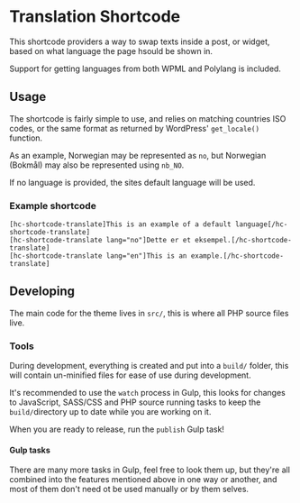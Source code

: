 # Translation Shortcode

This shortcode providers a way to swap texts inside a post, or widget, based on what language the page hsould be shown in.

Support for getting languages from both WPML and Polylang is included.

## Usage

The shortcode is fairly simple to use, and relies on matching countries ISO codes, or the same format as returned by WordPress' `get_locale()` function.

As an example, Norwegian may be represented as `no`, but Norwegian (Bokmål) may also be represented using `nb_NO`.

If no language is provided, the sites default language will be used.

### Example shortcode

```
[hc-shortcode-translate]This is an example of a default language[/hc-shortcode-translate]
[hc-shortcode-translate lang="no"]Dette er et eksempel.[/hc-shortcode-translate]
[hc-shortcode-translate lang="en"]This is an example.[/hc-shortcode-translate]
```


## Developing

The main code for the theme lives in `src/`, this is where all PHP source files live.

### Tools

During development, everything is created and put into a `build/` folder, this will contain un-minified files for 
ease of use during development.

It's recommended to use the `watch` process in Gulp, this looks for changes to JavaScript, SASS/CSS and PHP source 
running tasks to keep the `build/`directory up to date while you are working on it.

When you are ready to release, run the `publish` Gulp task!

#### Gulp tasks

There are many more tasks in Gulp, feel free to look them up, but they're all combined into the features mentioned 
above in one way or another, and most of them don't need ot be used manually or by them selves.